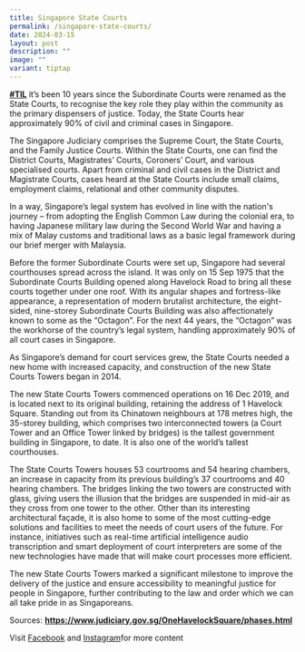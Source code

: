 ```yaml
---
title: Singapore State Courts
permalink: /singapore-state-courts/
date: 2024-03-15
layout: post
description: ""
image: ""
variant: tiptap
---
```

<p></p>
<p></p>
<p></p>
<p></p>
<p><strong><a href="https://www.facebook.com/hashtag/til?__eep__=6&amp;__cft__[0]=AZWaNsXTc9_iuVNGH11_ckj8P1NcEynS4HVYo56qLdd8YHRJMgsABmVs-vFxb4CQYXsRUvlrQfTIL2eMsiKgBrBnsRFd-nKX_e3Iy-phixptFOKvxutWdaImuOFqLD0AenoO8gQk7A-wp0f6KUZlscgdJTUaMlqfvgaJzqFPLeHcjhupPyhL7MiMoFlWuK_2bpdN47QWVzGSDbzl5KhHrOQO&amp;__tn__=*NK-R" class="x1i10hfl xjbqb8w x1ejq31n xd10rxx x1sy0etr x17r0tee x972fbf xcfux6l x1qhh985 xm0m39n x9f619 x1ypdohk xt0psk2 xe8uvvx xdj266r x11i5rnm xat24cr x1mh8g0r xexx8yu x4uap5 x18d9i69 xkhd6sd x16tdsg8 x1hl2dhg xggy1nq x1a2a7pz x1sur9pj xkrqix3 x1fey0fg x1s688f" rel="noopener noreferrer nofollow" target="_blank">#TIL</a></strong> it’s
been 10 years since the Subordinate Courts were renamed as the State Courts,
to recognise the key role they play within the community as the primary
dispensers of justice. Today, the State Courts hear approximately 90% of
civil and criminal cases in Singapore.</p>
<p>The Singapore Judiciary comprises the Supreme Court, the State Courts,
and the Family Justice Courts. Within the State Courts, one can find the
District Courts, Magistrates’ Courts, Coroners’ Court, and various specialised
courts. Apart from criminal and civil cases in the District and Magistrate
Courts, cases heard at the State Courts include small claims, employment
claims, relational and other community disputes.</p>
<p>In a way, Singapore’s legal system has evolved in line with the nation's
journey – from adopting the English Common Law during the colonial era,
to having Japanese military law during the Second World War and having
a mix of Malay customs and traditional laws as a basic legal framework
during our brief merger with Malaysia.</p>
<p>Before the former Subordinate Courts were set up, Singapore had several
courthouses spread across the island. It was only on 15 Sep 1975 that the
Subordinate Courts Building opened along Havelock Road to bring all these
courts together under one roof. With its angular shapes and fortress-like
appearance, a representation of modern brutalist architecture, the eight-sided,
nine-storey Subordinate Courts Building was also affectionately known to
some as the “Octagon”. For the next 44 years, the “Octagon” was the workhorse
of the country’s legal system, handling approximately 90% of all court
cases in Singapore.</p>
<p>As Singapore’s demand for court services grew, the State Courts needed
a new home with increased capacity, and construction of the new State Courts
Towers began in 2014.</p>
<p>The new State Courts Towers commenced operations on 16 Dec 2019, and is
located next to its original building, retaining the address of 1 Havelock
Square. Standing out from its Chinatown neighbours at 178 metres high,
the 35-storey building, which comprises two interconnected towers (a Court
Tower and an Office Tower linked by bridges) is the tallest government
building in Singapore, to date. It is also one of the world’s tallest courthouses.</p>
<p>The State Courts Towers houses 53 courtrooms and 54 hearing chambers,
an increase in capacity from its previous building’s 37 courtrooms and
40 hearing chambers. The bridges linking the two towers are constructed
with glass, giving users the illusion that the bridges are suspended in
mid-air as they cross from one tower to the other. Other than its interesting
architectural façade, it is also home to some of the most cutting-edge
solutions and facilities to meet the needs of court users of the future.
For instance, initiatives such as real-time artificial intelligence audio
transcription and smart deployment of court interpreters are some of the
new technologies have made that will make court processes more efficient.</p>
<p>The new State Courts Towers marked a significant milestone to improve
the delivery of the justice and ensure accessibility to meaningful justice
for people in Singapore, further contributing to the law and order which
we can all take pride in as Singaporeans.</p>
<p>Sources: <strong><a href="https://www.facebook.com/hashtag/til?__eep__=6&amp;amp;__cft__[0]=AZWaNsXTc9_iuVNGH11_ckj8P1NcEynS4HVYo56qLdd8YHRJMgsABmVs-vFxb4CQYXsRUvlrQfTIL2eMsiKgBrBnsRFd-nKX_e3Iy-phixptFOKvxutWdaImuOFqLD0AenoO8gQk7A-wp0f6KUZlscgdJTUaMlqfvgaJzqFPLeHcjhupPyhL7MiMoFlWuK_2bpdN47QWVzGSDbzl5KhHrOQO&amp;amp;__tn__=*NK-R" rel="noopener noreferrer nofollow" target="_blank">https://www.judiciary.gov.sg/OneHavelockSquare/phases.html</a></strong>
</p>
<p></p>
<p></p>
<p>Visit <a href="https://www.facebook.com/ConnexionSG" rel="noopener noreferrer nofollow" target="_blank">Facebook</a> and
<a href="https://www.instagram.com/connexionsg/" rel="noopener noreferrer nofollow" target="_blank">Instagram</a>for more content</p>